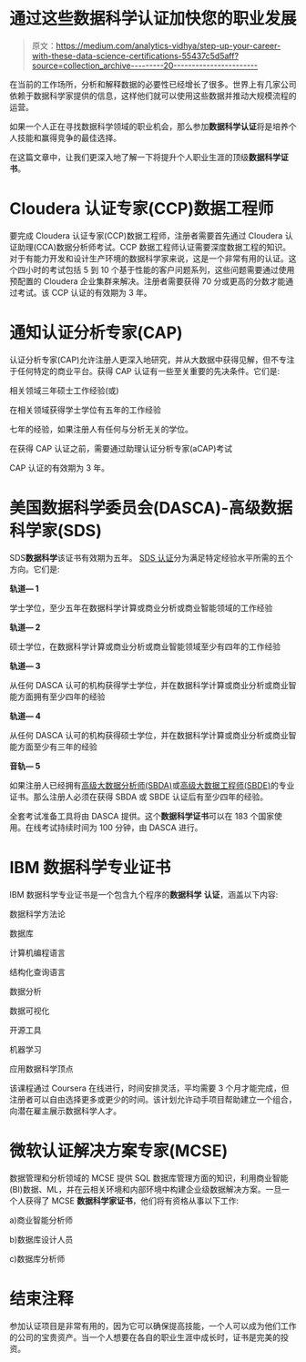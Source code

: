 # 通过这些数据科学认证加快您的职业发展

> 原文：<https://medium.com/analytics-vidhya/step-up-your-career-with-these-data-science-certifications-55437c5d5aff?source=collection_archive---------20----------------------->

在当前的工作场所，分析和解释数据的必要性已经增长了很多。世界上有几家公司依赖于数据科学家提供的信息，这样他们就可以使用这些数据并推动大规模流程的运营。

如果一个人正在寻找数据科学领域的职业机会，那么参加**数据科学认证**将是培养个人技能和赢得竞争的最佳选择。

在这篇文章中，让我们更深入地了解一下将提升个人职业生涯的顶级**数据科学证书**。

# Cloudera 认证专家(CCP)数据工程师

要完成 Cloudera 认证专家(CCP)数据工程师，注册者需要首先通过 Cloudera 认证助理(CCA)数据分析师考试。CCP 数据工程师认证需要深度数据工程的知识。对于有能力开发和设计生产环境的数据科学家来说，这是一个非常有用的认证。这个四小时的考试包括 5 到 10 个基于性能的客户问题系列，这些问题需要通过使用预配置的 Cloudera 企业集群来解决。注册者需要获得 70 分或更高的分数才能通过考试。该 CCP 认证的有效期为 3 年。

# 通知认证分析专家(CAP)

认证分析专家(CAP)允许注册人更深入地研究，并从大数据中获得见解，但不专注于任何特定的商业平台。获得 CAP 认证有一些至关重要的先决条件。它们是:

相关领域三年硕士工作经验(或)

在相关领域获得学士学位有五年的工作经验

七年的经验，如果注册人有任何与分析无关的学位。

在获得 CAP 认证之前，需要通过助理认证分析专家(aCAP)考试

CAP 认证的有效期为 3 年。

# 美国数据科学委员会(DASCA)-高级数据科学家(SDS)

SDS**数据科学**该证书有效期为五年。 [SDS 认证](https://www.dasca.org/data-science-certifications/sds)分为满足特定经验水平所需的五个方向。它们是:

**轨道— 1**

学士学位，至少五年在数据科学计算或商业分析或商业智能领域的工作经验

**轨道— 2**

硕士学位，在数据科学计算或商业分析或商业智能领域至少有四年的工作经验

**轨道— 3**

从任何 DASCA 认可的机构获得学士学位，并在数据科学计算或商业分析或商业智能方面拥有至少四年的经验

**轨道— 4**

从任何 DASCA 认可的机构获得硕士学位，并在数据科学计算或商业分析或商业智能方面至少有三年的经验

**音轨— 5**

如果注册人已经拥有[高级大数据分析师(SBDA)](https://www.dasca.org/data-science-certifications/sbda)或[高级大数据工程师(SBDE)](https://www.dasca.org/data-science-certifications/sbde)的专业证书。那么注册人必须在获得 SBDA 或 SBDE 认证后有至少四年的经验。

全套考试准备工具将由 DASCA 提供。这个**数据科学证书**可以在 183 个国家使用。在线考试持续时间为 100 分钟，由 DASCA 进行。

# IBM 数据科学专业证书

IBM 数据科学专业证书是一个包含九个程序的**数据科学** **认证**，涵盖以下内容:

数据科学方法论

数据库

计算机编程语言

结构化查询语言

数据分析

数据可视化

开源工具

机器学习

应用数据科学顶点

该课程通过 Coursera 在线进行，时间安排灵活，平均需要 3 个月才能完成，但注册者可以自由选择更多或更少的时间。该计划允许动手项目帮助建立一个组合，向潜在雇主展示数据科学人才。

# 微软认证解决方案专家(MCSE)

数据管理和分析领域的 MCSE 提供 SQL 数据库管理方面的知识，利用商业智能(BI)数据、ML，并在云相关环境和内部环境中构建企业级数据解决方案。一旦一个人获得了 MCSE **数据科学家证书**，他们将有资格从事以下工作:

a)商业智能分析师

b)数据库设计人员

c)数据库分析师

# 结束注释

参加认证项目是非常有用的，因为它可以确保提高技能，一个人可以成为他们工作的公司的宝贵资产。当一个人想要在各自的职业生涯中成长时，证书是完美的投资。